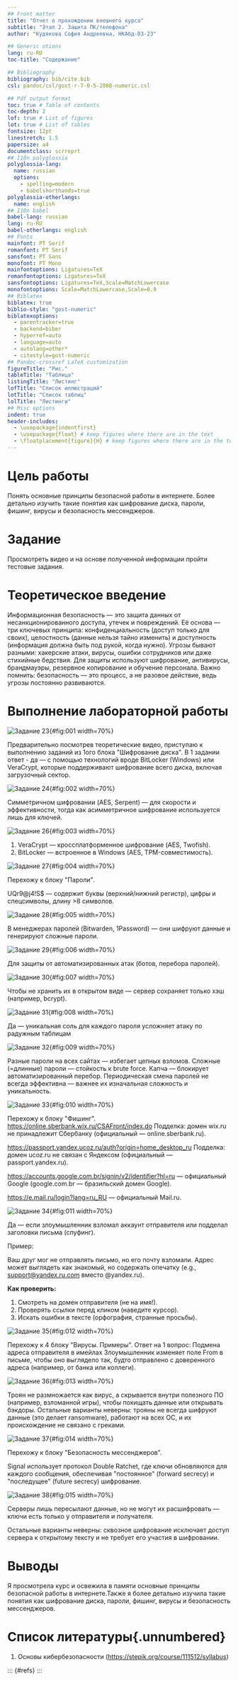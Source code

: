 ```yaml
---
## Front matter
title: "Отчет о прохождении внешнего курса"
subtitle: "Этап 2. Защита ПК/телефона"
author: "Кудякова София Андреевна, НКАбд-03-23"

## Generic otions
lang: ru-RU
toc-title: "Содержание"

## Bibliography
bibliography: bib/cite.bib
csl: pandoc/csl/gost-r-7-0-5-2008-numeric.csl

## Pdf output format
toc: true # Table of contents
toc-depth: 2
lof: true # List of figures
lot: true # List of tables
fontsize: 12pt
linestretch: 1.5
papersize: a4
documentclass: scrreprt
## I18n polyglossia
polyglossia-lang:
  name: russian
  options:
	- spelling=modern
	- babelshorthands=true
polyglossia-otherlangs:
  name: english
## I18n babel
babel-lang: russian
lang: ru-RU
babel-otherlangs: english
## Fonts
mainfont: PT Serif
romanfont: PT Serif
sansfont: PT Sans
monofont: PT Mono
mainfontoptions: Ligatures=TeX
romanfontoptions: Ligatures=TeX
sansfontoptions: Ligatures=TeX,Scale=MatchLowercase
monofontoptions: Scale=MatchLowercase,Scale=0.9
## Biblatex
biblatex: true
biblio-style: "gost-numeric"
biblatexoptions:
  - parentracker=true
  - backend=biber
  - hyperref=auto
  - language=auto
  - autolang=other*
  - citestyle=gost-numeric
## Pandoc-crossref LaTeX customization
figureTitle: "Рис."
tableTitle: "Таблица"
listingTitle: "Листинг"
lofTitle: "Список иллюстраций"
lotTitle: "Список таблиц"
lolTitle: "Листинги"
## Misc options
indent: true
header-includes:
  - \usepackage{indentfirst}
  - \usepackage{float} # keep figures where there are in the text
  - \floatplacement{figure}{H} # keep figures where there are in the text
---
```


# Цель работы

Понять основные принципы безопасной работы в интернете. Более детально изучить такие понятия как шифрование диска, пароли, фишинг, вирусы и безопасность мессенджеров. 

# Задание

Просмотреть видео и на основе полученной информации пройти тестовые задания.

# Теоретическое введение

Информационная безопасность — это защита данных от несанкционированного доступа, утечек и повреждений. Её основа — три ключевых принципа: конфиденциальность (доступ только для своих), целостность (данные нельзя тайно изменить) и доступность (информация должна быть под рукой, когда нужно). Угрозы бывают разными: хакерские атаки, вирусы, ошибки сотрудников или даже стихийные бедствия. Для защиты используют шифрование, антивирусы, брандмауэры, резервное копирование и обучение персонала. Важно помнить: безопасность — это процесс, а не разовое действие, ведь угрозы постоянно развиваются.

# Выполнение лабораторной работы


![Задание 23](image/23.png){#fig:001 width=70%}

Предварительно посмотрев теоретические видео, приступаю к выполнению заданий из 1ого блока "Шифрование диска". В 1 задании ответ - да — с помощью технологий вроде BitLocker (Windows) или VeraCrypt, которые поддерживают шифрование всего диска, включая загрузочный сектор.

![Задание 24](image/24.png){#fig:002 width=70%}

Симметричном шифровании (AES, Serpent) — для скорости и эффективности, тогда как асимметричное шифрование используется лишь для ключей.

![Задание 26](image/26.png){#fig:003 width=70%}

1. VeraCrypt — кроссплатформенное шифрование (AES, Twofish).
2. BitLocker — встроенное в Windows (AES, TPM-совместимость).


![Задание 27](image/27.png){#fig:004 width=70%}

Перехожу к блоку "Пароли". 

UQr9@j4!S$ — содержит буквы (верхний/нижний регистр), цифры и спецсимволы, длину >8 символов. 

![Задание 28](image/28.png){#fig:005 width=70%}

В менеджерах паролей (Bitwarden, 1Password) — они шифруют данные и генерируют сложные пароли.

![Задание 29](image/29.png){#fig:006 width=70%}

Для защиты от автоматизированных атак (ботов, перебора паролей).

![Задание 30](image/31.png){#fig:007 width=70%}

Чтобы не хранить их в открытом виде — сервер сохраняет только хэш (например, bcrypt).

![Задание 31](image/31.png){#fig:008 width=70%}

Да — уникальная соль для каждого пароля усложняет атаку по радужным таблицам

![Задание 32](image/32.png){#fig:009 width=70%}

Разные пароли на всех сайтах — избегает цепных взломов.
Сложные (=длинные) пароли — стойкость к brute force.
Капча — блокирует автоматизированный перебор.
Периодическая смена паролей не всегда эффективна — важнее их изначальная сложность и уникальность.

![Задание 33](image/33.png){#fig:010 width=70%}

Перехожу к блоку "Фишинг". 
https://online.sberbank.wix.ru/CSAFront/index.do
Подделка: домен wix.ru не принадлежит Сбербанку (официальный — online.sberbank.ru).

https://passport.yandex.ucoz.ru/auth?origin=home_desktop_ru
Подделка: домен ucoz.ru не связан с Яндексом (официальный — passport.yandex.ru).

https://accounts.google.com.br/signin/v2/identifier?hl=ru — официальный Google (google.com.br — бразильский домен Google).

https://e.mail.ru/login?lang=ru_RU — официальный Mail.ru.

![Задание 34](image/34.png){#fig:011 width=70%}

Да — если злоумышленник взломал аккаунт отправителя или подделал заголовки письма (спуфинг).

Пример:

Ваш друг мог не отправлять письмо, но его почту взломали.
Адрес может выглядеть как знакомый, но содержать опечатку (e.g., support@yandex.ru.com вместо @yandex.ru).

**Как проверить:**

1. Смотреть на домен отправителя (не на имя!).
2. Проверять ссылки перед кликом (наведите курсор).
3. Искать ошибки в тексте (орфография, странные просьбы).

![Задание 35](image/35.png){#fig:012 width=70%}

Перехожу к 4 блоку "Вирусы. Примеры". Ответ на 1 вопрос: Подмена адреса отправителя в имейлах
Злоумышленник изменяет поле From в письме, чтобы оно выглядело так, будто отправлено с доверенного адреса (например, от банка или коллеги).

![Задание 36](image/36.png){#fig:013 width=70%}

Троян не размножается как вирус, а скрывается внутри полезного ПО (например, взломанной игры), чтобы похищать данные или открывать бэкдоры.
Остальные варианты неверны: трояны не всегда шифруют данные (это делает ransomware), работают на всех ОС, и их происхождение не связано с греками.

![Задание 37](image/37.png){#fig:014 width=70%}
 
Перехожу к блоку "Безопасность мессенджеров". 

Signal использует протокол Double Ratchet, где ключи обновляются для каждого сообщения, обеспечивая "постоянное" (forward secrecy) и "последущее" (future secrecy) шифрование.

![Задание 38](image/38.png){#fig:015 width=70%}

Серверы лишь пересылают данные, но не могут их расшифровать — ключи есть только у отправителя и получателя.

Остальные варианты неверны: сквозное шифрование исключает доступ сервера к открытому тексту и не требует его участия в шифровании.



# Выводы

Я просмотрела курс и освежила в памяти основные принципы безопасной работы в интернете.Также я более детально изучила такие понятия как шифрование диска, пароли, фишинг, вирусы и безопасность мессенджеров. 

# Список литературы{.unnumbered}

1. Основы кибербезопасности (https://stepik.org/course/111512/syllabus)

::: {#refs}
:::